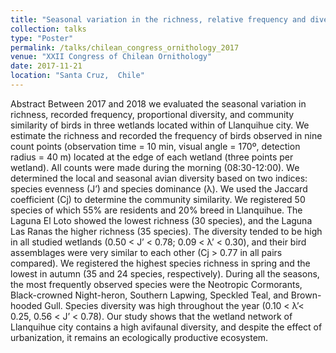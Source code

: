 ```yaml
---
title: "Seasonal variation in the richness, relative frequency and diversity of birds in urban wetlands of Llanquihue, southern Chile"
collection: talks
type: "Poster"
permalink: /talks/chilean_congress_ornithology_2017
venue: "XXII Congress of Chilean Ornithology"
date: 2017-11-21
location: "Santa Cruz,  Chile"
---
```



Abstract
Between 2017 and 2018 we evaluated the seasonal variation in richness, recorded frequency, proportional diversity, and community similarity of birds in three wetlands located within of Llanquihue city. We estimate the richness and recorded the frequency of birds observed in nine count points (observation time = 10 min, visual angle = 170º, detection radius = 40 m) located at the edge of each wetland (three points per wetland). All counts were made during the morning (08:30-12:00). We determined the local and seasonal avian diversity based on two indices: species evenness (J’) and species dominance (λ). We used the Jaccard coefficient (Cj) to determine the community similarity. We registered 50 species of which 55% are residents and 20% breed in Llanquihue. The Laguna El Loto showed the lowest richness (30 species), and the Laguna Las Ranas the higher richness (35 species). The diversity tended to be high in all studied wetlands (0.50 < Jʼ < 0.78; 0.09 < λ’ < 0.30), and their bird assemblages were very similar to each other (Cj > 0.77 in all pairs compared). We registered the highest species richness in spring and the lowest in autumn (35 and 24 species, respectively). During all the seasons, the most frequently observed species were the Neotropic Cormorants, Black-crowned Night-heron, Southern Lapwing, Speckled Teal, and Brown-hooded Gull. Species diversity was high throughout the year (0.10 < λ’< 0.25, 0.56 < J’ < 0.78). Our study shows that the wetland network of Llanquihue city contains a high avifaunal diversity, and despite the effect of urbanization, it remains an ecologically productive ecosystem.
